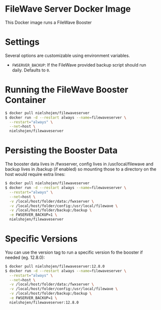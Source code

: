 # FileWave Server Docker Image

This Docker image runs a FileWave Booster

# Settings

Several options are customizable using environment variables.

* ``FWSERVER_BACKUP``: If the FileWave provided backup script should run daily. Defaults to ``0``.


# Running the FileWave Booster Container

```bash
$ docker pull nielshojen/filewaveserver
$ docker run -d --restart always --name=filewaveserver \
  --restart="always" \
  --net=host \
  nielshojen/filewaveserver
```

# Persisting the Booster Data

The booster data lives in /fwxserver, config lives in /usr/local/filewave and backup lives in /backup (if enabled) so mounting those to a directory on the host would require extra lines:

```bash
$ docker pull nielshojen/filewaveserver
$ docker run -d --restart always --name=filewaveserver \
  --restart="always" \
  --net=host \
  -v /local/host/folder/data:/fwxserver \
  -v /local/host/folder/config:/usr/local/filewave \
  -v /local/host/folder/backup:/backup \
  -e FWSERVER_BACKUP=1 \
  nielshojen/filewaveserver
```

# Specific Versions

You can use the version tag to run a specific version fo the booster if needed (eg. 12.8.0):

```bash
$ docker pull nielshojen/filewaveserver:12.8.0
$ docker run -d --restart always --name=filewaveserver \
  --restart="always" \
  --net=host \
  -v /local/host/folder/data:/fwxserver \
  -v /local/host/folder/config:/usr/local/filewave \
  -v /local/host/folder/backup:/backup \
  -e FWSERVER_BACKUP=1 \
  nielshojen/filewaveserver:12.8.0
```
